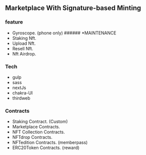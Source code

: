 ## Marketplace With Signature-based Minting

### feature

- Gyroscope. (phone only) ###### *MAINTENANCE
- Staking Nft.
- Upload Nft.
- Resell Nft.
- Nft Airdrop.

### Tech 

- gulp
- sass
- nextJs
- chakra-UI
- thirdweb

### Contracts

- Staking Contract. (Custom)
- Marketplace Contracts.
- NFT Collection Contracts.
- NFTdrop Contracts.
- NFTedition Contracts. (memberpass)
- ERC20Token Contracts. (reward) 
